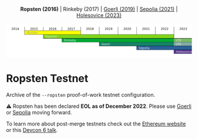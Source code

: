 <p align="center"><strong>Ropsten (2016)</strong> | Rinkeby (2017) | <a href="https://github.com/eth-clients/goerli">Goerli (2019)</a> | <a href="https://github.com/eth-clients/sepolia">Sepolia (2021)</a> | <a href="https://github.com/eth-clients/holesovice">Holesovice (2023)</a></p>
<p align="center"><img src="./assets/ropsten.png" /></p>

# Ropsten Testnet
Archive of the `--ropsten` proof-of-work testnet configuration.

:warning: Ropsten has been declared **EOL as of December 2022**. Please use [Goerli](https://github.com/eth-clients/goerli) or [Sepolia](https://github.com/eth-clients/sepolia) moving forward.

To learn more about post-merge testnets check out the [Ethereum website](https://ethereum.org/en/developers/docs/networks/) or this [Devcon 6 talk](https://archive.devcon.org/archive/watch/6/post-merge-testnets/?tab=Swarm).
